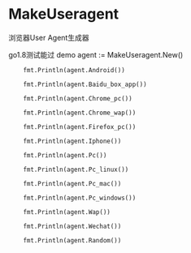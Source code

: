 # MakeUseragent
浏览器User Agent生成器

go1.8测试能过
  demo
      agent := MakeUseragent.New()
  
	    fmt.Println(agent.Android())
  
	    fmt.Println(agent.Baidu_box_app())
  
	    fmt.Println(agent.Chrome_pc())
  
	    fmt.Println(agent.Chrome_wap())
  
	    fmt.Println(agent.Firefox_pc())
  
	    fmt.Println(agent.Iphone())
  
	    fmt.Println(agent.Pc())
  
	    fmt.Println(agent.Pc_linux())
  
	    fmt.Println(agent.Pc_mac())
  
	    fmt.Println(agent.Pc_windows())
  
	    fmt.Println(agent.Wap())
  
	    fmt.Println(agent.Wechat())
  
	    fmt.Println(agent.Random())
  
  
